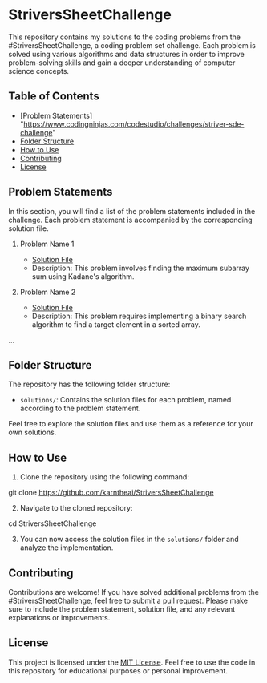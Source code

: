 # StriversSheetChallenge

This repository contains my solutions to the coding problems from the #StriversSheetChallenge, a coding problem set challenge. Each problem is solved using various algorithms and data structures in order to improve problem-solving skills and gain a deeper understanding of computer science concepts.

## Table of Contents

- [Problem Statements] "https://www.codingninjas.com/codestudio/challenges/striver-sde-challenge"
- [Folder Structure](#folder-structure)
- [How to Use](#how-to-use)
- [Contributing](#contributing)
- [License](#license)

## Problem Statements

In this section, you will find a list of the problem statements included in the challenge. Each problem statement is accompanied by the corresponding solution file.

1. Problem Name 1
   - [Solution File](/solutions/problem1.cpp)
   - Description: This problem involves finding the maximum subarray sum using Kadane's algorithm.

2. Problem Name 2
   - [Solution File](/solutions/problem2.py)
   - Description: This problem requires implementing a binary search algorithm to find a target element in a sorted array.

...

## Folder Structure

The repository has the following folder structure:

- `solutions/`: Contains the solution files for each problem, named according to the problem statement.

Feel free to explore the solution files and use them as a reference for your own solutions.

## How to Use

1. Clone the repository using the following command:

git clone https://github.com/karntheai/StriversSheetChallenge

2. Navigate to the cloned repository:
   
cd StriversSheetChallenge

3. You can now access the solution files in the `solutions/` folder and analyze the implementation.

## Contributing

Contributions are welcome! If you have solved additional problems from the #StriversSheetChallenge, feel free to submit a pull request. Please make sure to include the problem statement, solution file, and any relevant explanations or improvements.

## License

This project is licensed under the [MIT License](LICENSE). Feel free to use the code in this repository for educational purposes or personal improvement.



